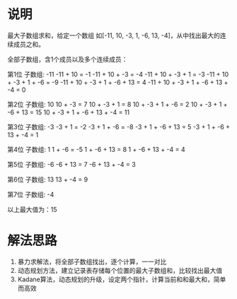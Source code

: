 
# 说明

最大子数组求和，给定一个数组 如[-11, 10, -3, 1, -6, 13, -4]，从中找出最大的连续成员之和。

全部子数组，含1个成员以及多个连续成员：

第1位 子数组:
-11
-11 + 10 = -1
-11 + 10 + -3 = -4
-11 + 10 + -3 + 1 = -3
-11 + 10 + -3 + 1 + -6 = -9
-11 + 10 + -3 + 1 + -6 + 13 = 4
-11 + 10 + -3 + 1 + -6 + 13 + -4 = 0

第2位 子数组:
10
10 + -3 = 7
10 + -3 + 1 = 8
10 + -3 + 1 + -6 = 2
10 + -3 + 1 + -6 + 13 = 15
10 + -3 + 1 + -6 + 13 + -4 = 11

第3位 子数组:
-3
-3 + 1 = -2
-3 + 1 + -6 = -8
-3 + 1 + -6 + 13 = 5
-3 + 1 + -6 + 13 + -4 = 1

第4位 子数组:
1
1 + -6 = -5
1 + -6 + 13 = 8
1 + -6 + 13 + -4 = 4

第5位 子数组:
-6
-6 + 13 = 7
-6 + 13 + -4 = 3

第6位 子数组:
13
13 + -4 = 9

第7位 子数组:
-4

以上最大值为：15

# 解法思路
1. 暴力求解法，将全部子数组找出，逐个计算，一一对比
2. 动态规划方法，建立记录表存储每个位置的最大子数组和，比较找出最大值
3. Kadane算法，动态规划的升级，设定两个指针，计算当前和和最大和，简单而高效